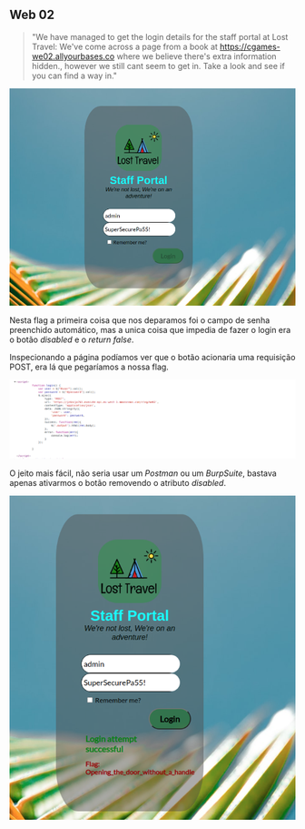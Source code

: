 ﻿
## Web 02


> "We have managed to get the login details for the staff portal at Lost
> Travel: We've come across a page from a book at
> https://cgames-we02.allyourbases.co where we believe there's extra
> information hidden., however we still cant seem to get in. Take a look
> and see if you can find a way in."

![enter image description here](Web02.png)

Nesta flag a primeira coisa que nos deparamos foi o campo de senha preenchido automático, mas a unica coisa que impedia de fazer o login era o botão *disabled* e o *return false*.

Inspecionando a página podíamos ver que o botão acionaria uma requisição POST, era lá que pegaríamos a nossa flag.

![enter image description here](Web02-Source-Code.png)

O jeito mais fácil, não seria usar um *Postman* ou um *BurpSuite*, bastava apenas ativarmos o botão removendo o atributo *disabled*.

![enter image description here](Web02-Flag-Reveal.png)





